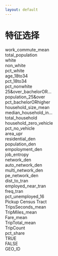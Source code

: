 ```yaml
---
layout: default
---
```


<div class="bg-white bg-opacity-80 p-6 rounded-lg mx-auto my-4 w-9/10 h-9/10">
  <div class="flex items-center justify-center mb-2">
    <h1 class="text-2xl font-bold text-gray-600">特征选择</h1>
  </div>

  <div class="w-full">
    <div class="grid grid-cols-5 gap-1">
      <div class="grid grid-rows-8 gap-1">
        <div class="bg-gray-50 hover:bg-gray-100 p-2 shadow-sm rounded text-xs transition-all">work_commute_mean</div>
        <div class="bg-gray-50 hover:bg-gray-100 p-2 shadow-sm rounded text-xs transition-all">total_population</div>
        <div class="bg-gray-50 hover:bg-gray-100 p-2 shadow-sm rounded text-xs transition-all">white</div>
        <div class="bg-gray-50 hover:bg-gray-100 p-2 shadow-sm rounded text-xs transition-all">non_white</div>
        <div class="bg-gray-50 hover:bg-gray-100 p-2 shadow-sm rounded text-xs transition-all">pct_white</div>
        <div class="bg-gray-50 hover:bg-gray-100 p-2 shadow-sm rounded text-xs transition-all">age_18to34</div>
        <div class="bg-gray-50 hover:bg-gray-100 p-2 shadow-sm rounded text-xs transition-all">pct_18to34</div>
        <div class="bg-gray-50 hover:bg-gray-100 p-2 shadow-sm rounded text-xs transition-all">pct_nonwhite</div>
      </div>
      <div class="grid grid-rows-8 gap-1">
        <div class="bg-gray-50 hover:bg-gray-100 p-2 shadow-sm rounded text-xs transition-all">25&over_bachelorOR…</div>
        <div class="bg-gray-50 hover:bg-gray-100 p-2 shadow-sm rounded text-xs transition-all">population_25&over</div>
        <div class="bg-gray-50 hover:bg-gray-100 p-2 shadow-sm rounded text-xs transition-all">pct_bachelorORhigher</div>
        <div class="bg-gray-50 hover:bg-gray-100 p-2 shadow-sm rounded text-xs transition-all">household_size_mean</div>
        <div class="bg-gray-50 hover:bg-gray-100 p-2 shadow-sm rounded text-xs transition-all">median_household_in…</div>
        <div class="bg-gray-50 hover:bg-gray-100 p-2 shadow-sm rounded text-xs transition-all">total_household</div>
        <div class="bg-gray-50 hover:bg-gray-100 p-2 shadow-sm rounded text-xs transition-all">household_zero_vehicle</div>
        <div class="bg-gray-400 hover:bg-gray-500 p-2 shadow-sm rounded text-xs text-white transition-all">pct_no_vehicle</div>
      </div>
      <div class="grid grid-rows-8 gap-1">
        <div class="bg-gray-50 hover:bg-gray-100 p-2 shadow-sm rounded text-xs transition-all">area_upr</div>
        <div class="bg-gray-50 hover:bg-gray-100 p-2 shadow-sm rounded text-xs transition-all">residential_den</div>
        <div class="bg-gray-50 hover:bg-gray-100 p-2 shadow-sm rounded text-xs transition-all">population_den</div>
        <div class="bg-gray-50 hover:bg-gray-100 p-2 shadow-sm rounded text-xs transition-all">empoloyment_den</div>
        <div class="bg-gray-50 hover:bg-gray-100 p-2 shadow-sm rounded text-xs transition-all">job_entropy</div>
        <div class="bg-gray-50 hover:bg-gray-100 p-2 shadow-sm rounded text-xs transition-all">network_den</div>
        <div class="bg-gray-50 hover:bg-gray-100 p-2 shadow-sm rounded text-xs transition-all">auto_network_den</div>
        <div class="bg-gray-50 hover:bg-gray-100 p-2 shadow-sm rounded text-xs transition-all">multi_network_den</div>
      </div>
      <div class="grid grid-rows-8 gap-1">
        <div class="bg-gray-50 hover:bg-gray-100 p-2 shadow-sm rounded text-xs transition-all">pe_network_den</div>
        <div class="bg-gray-50 hover:bg-gray-100 p-2 shadow-sm rounded text-xs transition-all">dist_to_tran</div>
        <div class="bg-gray-400 hover:bg-gray-500 p-2 shadow-sm rounded text-xs text-white transition-all">employed_near_tran</div>
        <div class="bg-gray-50 hover:bg-gray-100 p-2 shadow-sm rounded text-xs transition-all">freq_tran</div>
        <div class="bg-gray-50 hover:bg-gray-100 p-2 shadow-sm rounded text-xs transition-all">pct_unemployed_16</div>
        <div class="bg-gray-50 hover:bg-gray-100 p-2 shadow-sm rounded text-xs transition-all">Pickup Census Tract</div>
        <div class="bg-gray-50 hover:bg-gray-100 p-2 shadow-sm rounded text-xs transition-all">TripsSeconds_mean</div>
        <div class="bg-gray-50 hover:bg-gray-100 p-2 shadow-sm rounded text-xs transition-all">TripMiles_mean</div>
      </div>
      <div class="grid grid-rows-8 gap-1">
        <div class="bg-gray-50 hover:bg-gray-100 p-2 shadow-sm rounded text-xs transition-all">Fare_mean</div>
        <div class="bg-gray-50 hover:bg-gray-100 p-2 shadow-sm rounded text-xs transition-all">TripTotal_mean</div>
        <div class="bg-gray-50 hover:bg-gray-100 p-2 shadow-sm rounded text-xs transition-all">TripCount</div>
        <div class="bg-gray-400 hover:bg-gray-500 p-2 shadow-sm rounded text-xs text-white transition-all">pct_share</div>
        <div class="bg-gray-400 hover:bg-gray-500 p-2 shadow-sm rounded text-xs text-white transition-all">TRUE</div>
        <div class="bg-gray-400 hover:bg-gray-500 p-2 shadow-sm rounded text-xs text-white transition-all">FALSE</div>
        <div class="bg-gray-400 hover:bg-gray-500 p-2 shadow-sm rounded text-xs text-white transition-all">GEO_ID</div>
        <div>&nbsp;</div>
      </div>
    </div>
  </div>
</div>